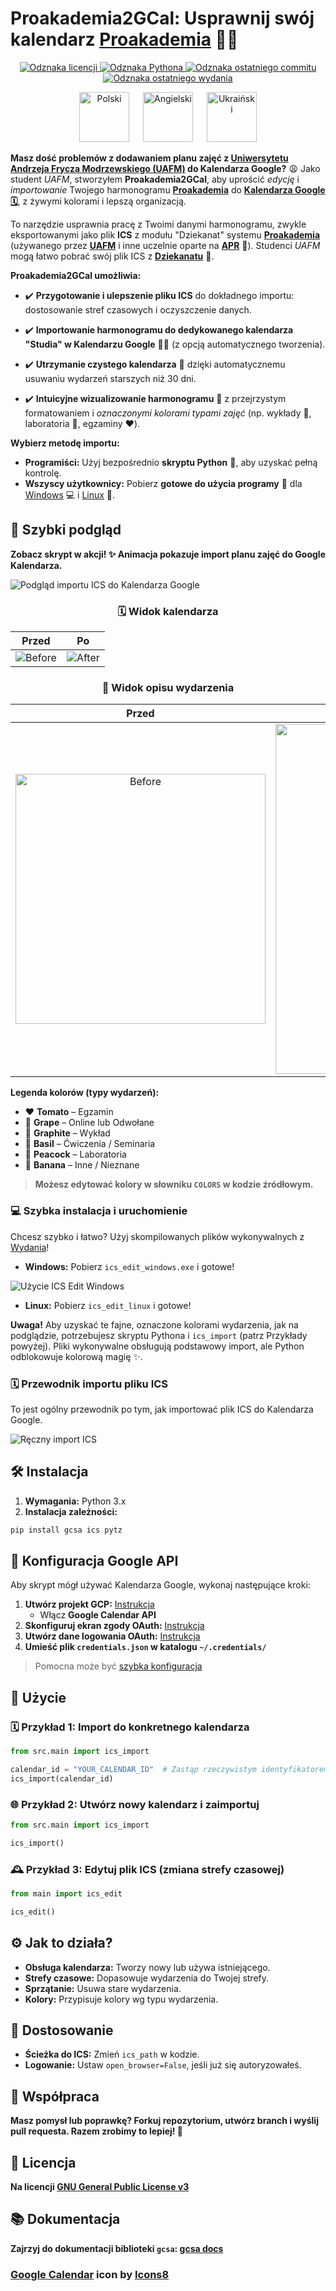 # **Proakademia2GCal**: Usprawnij swój kalendarz [**Proakademia**](https://www.dlauczelni.apr.pl/) 📅✨

<p align="center">
  <a href="https://github.com/Anghkooey/Proakademia2GCal/blob/main/LICENSE">
    <img src="https://img.shields.io/github/license/Anghkooey/Proakademia2GCal?style=for-the-badge" alt="Odznaka licencji">
  </a>
  <a href="https://www.python.org/">
    <img src="https://img.shields.io/badge/Python-3776AB?style=for-the-badge&logo=python&logoColor=white" alt="Odznaka Pythona">
  </a>
  <a href="https://github.com/Anghkooey/Proakademia2GCal/commits/main">
    <img src="https://img.shields.io/github/last-commit/Anghkooey/Proakademia2GCal?style=for-the-badge" alt="Odznaka ostatniego commitu">
  </a>
  <a href="https://github.com/Anghkooey/Proakademia2GCal/releases">
    <img src="https://img.shields.io/github/release/Anghkooey/Proakademia2GCal?style=for-the-badge" alt="Odznaka ostatniego wydania">
  </a>
</p>

<p align="center">
  <a href="pl.md"><img src="flags/pl_icon.svg" width="80" alt="Polski"></a>
  <a>  </a>
  <a href="../README.md"><img src="flags/en_icon.svg" width="80" alt="Angielski"></a>
  <a>  </a>
  <a href="ua.md"><img src="flags/ua_icon.svg" width="80" alt="Ukraiński"></a>
</p>

**Masz dość problemów z dodawaniem planu zajęć z [Uniwersytetu Andrzeja Frycza Modrzewskiego (UAFM)]((https://uafm.edu.pl/)) do Kalendarza Google?** 😩 Jako student _UAFM_, stworzyłem **Proakademia2GCal**, aby uprościć _edycję_ i _importowanie_ Twojego harmonogramu [**Proakademia**](https://www.dlauczelni.apr.pl/) do [**Kalendarza Google 🗓️**](https://calendar.google.com/), z żywymi kolorami i lepszą organizacją.

To narzędzie usprawnia pracę z Twoimi danymi harmonogramu, zwykle eksportowanymi jako plik **ICS** z modułu "Dziekanat" systemu [**Proakademia**](https://www.dlauczelni.apr.pl/) (używanego przez [**UAFM**](https://uafm.edu.pl/) i inne uczelnie oparte na [**APR**](https://www.apr.pl/) 🚀). Studenci _UAFM_ mogą łatwo pobrać swój plik ICS z **[Dziekanatu](https://dziekanat.uafm.edu.pl/Plany/PlanyGrup)** 🔗.

**Proakademia2GCal umożliwia:**

- ✔️ **Przygotowanie i ulepszenie pliku ICS** do dokładnego importu: dostosowanie stref czasowych i oczyszczenie danych.

- ✔️ **Importowanie harmonogramu do dedykowanego kalendarza "Studia" w Kalendarzu Google** 🧙‍♂️ (z opcją automatycznego tworzenia).

- ✔️ **Utrzymanie czystego kalendarza** 🧼 dzięki automatycznemu usuwaniu wydarzeń starszych niż 30 dni.

- ✔️ **Intuicyjne wizualizowanie harmonogramu** 🎨 z przejrzystym formatowaniem i _oznaczonymi kolorami typami zajęć_ (np. wykłady 🖤, laboratoria 💙, egzaminy ❤️).

**Wybierz metodę importu:**

- **Programiści:** Użyj bezpośrednio **skryptu Python** 🐍, aby uzyskać pełną kontrolę.
- **Wszyscy użytkownicy:** Pobierz **gotowe do użycia programy** 🚀 dla [Windows](https://github.com/Anghkooey/Proakademia2GCal/releases) 💻 i [Linux](https://github.com/Anghkooey/Proakademia2GCal/releases) 🐧.

## 🚀 Szybki podgląd

**Zobacz skrypt w akcji! ✨ Animacja pokazuje import planu zajęć do Google Kalendarza.**

![Podgląd importu ICS do Kalendarza Google](preview/preview.gif)

<div align="center">
<h3>🗓️ Widok kalendarza</h3>
</div>

|                    **Przed**                    |                    **Po**                     |
| :---------------------------------------------: | :-------------------------------------------: |
| ![Before](preview/pictures/calendar_before.png) | ![After](preview/pictures/calendar_after.png) |

<div align="center">
  <h3><strong>📝 Widok opisu wydarzenia</strong></h3>
</div>

|                                   **Przed**                                   |                                   **Po**                                    |
| :---------------------------------------------------------------------------: | :-------------------------------------------------------------------------: |
| <img src="preview/pictures/description_before.png" alt="Before" width="400"/> | <img src="preview/pictures/description_after.png" alt="After" width="560"/> |

**Legenda kolorów (typy wydarzeń):**

- ❤️ **Tomato** – Egzamin
- 💜 **Grape** – Online lub Odwołane
- 🖤 **Graphite** – Wykład
- 💚 **Basil** – Ćwiczenia / Seminaria
- 💙 **Peacock** – Laboratoria
- 💛 **Banana** – Inne / Nieznane

> **Możesz edytować kolory w słowniku `COLORS` w kodzie źródłowym.**

### 💻 Szybka instalacja i uruchomienie

Chcesz szybko i łatwo? Użyj skompilowanych plików wykonywalnych z [Wydania](https://github.com/Anghkooey/Proakademia2GCal/releases)!

- **Windows:** Pobierz `ics_edit_windows.exe` i gotowe!

![Użycie ICS Edit Windows](preview/ics_edit_windows.gif)

- **Linux:** Pobierz `ics_edit_linux` i gotowe!

**Uwaga!** Aby uzyskać te fajne, oznaczone kolorami wydarzenia, jak na podglądzie, potrzebujesz skryptu Pythona i `ics_import` (patrz Przykłady powyżej). Pliki wykonywalne obsługują podstawowy import, ale Python odblokowuje kolorową magię ✨.

### 🗓️ Przewodnik importu pliku ICS

To jest ogólny przewodnik po tym, jak importować plik ICS do Kalendarza Google.

![Ręczny import ICS](preview/manual_import.gif)

## 🛠️ Instalacja

1. **Wymagania:** Python 3.x
2. **Instalacja zależności:**

```bash
pip install gcsa ics pytz
```

## 🔑 Konfiguracja Google API

Aby skrypt mógł używać Kalendarza Google, wykonaj następujące kroki:

1. **Utwórz projekt GCP:** [Instrukcja](https://developers.google.com/workspace/guides/create-project)
   - Włącz **Google Calendar API**
2. **Skonfiguruj ekran zgody OAuth:** [Instrukcja](https://developers.google.com/workspace/guides/configure-oauth-consent)
3. **Utwórz dane logowania OAuth:** [Instrukcja](https://developers.google.com/workspace/guides/create-credentials#oauth-client-id)
4. **Umieść plik `credentials.json` w katalogu `~/.credentials/`**

> Pomocna może być [szybka konfiguracja](https://developers.google.com/workspace/calendar/api/quickstart/python)

## 🎉 Użycie

### 🗓️ Przykład 1: Import do konkretnego kalendarza

```python
from src.main import ics_import

calendar_id = "YOUR_CALENDAR_ID"  # Zastąp rzeczywistym identyfikatorem kalendarza
ics_import(calendar_id)
```

### 🌐 Przykład 2: Utwórz nowy kalendarz i zaimportuj

```python
from src.main import ics_import

ics_import()
```

### 🕰️ Przykład 3: Edytuj plik ICS (zmiana strefy czasowej)

```python
from main import ics_edit

ics_edit()
```

## ⚙️ Jak to działa?

- **Obsługa kalendarza:** Tworzy nowy lub używa istniejącego.
- **Strefy czasowe:** Dopasowuje wydarzenia do Twojej strefy.
- **Sprzątanie:** Usuwa stare wydarzenia.
- **Kolory:** Przypisuje kolory wg typu wydarzenia.

## 🎨 Dostosowanie

- **Ścieżka do ICS:** Zmień `ics_path` w kodzie.
- **Logowanie:** Ustaw `open_browser=False`, jeśli już się autoryzowałeś.

## 🤝 Współpraca

**Masz pomysł lub poprawkę? Forkuj repozytorium, utwórz branch i wyślij pull requesta. Razem zrobimy to lepiej! 💪**

## 📜 Licencja

**Na licencji [GNU General Public License v3](https://www.google.com/search?q=LICENSE)**

## 📚 Dokumentacja

**Zajrzyj do dokumentacji biblioteki `gcsa`: [gcsa docs](https://google-calendar-simple-api.readthedocs.io/en/latest/index.html)**

### <a target="_blank" href="https://icons8.com/icon/Xm1BwlEApHW6/google-calendar">Google Calendar</a> icon by <a target="_blank" href="https://icons8.com">Icons8</a>
